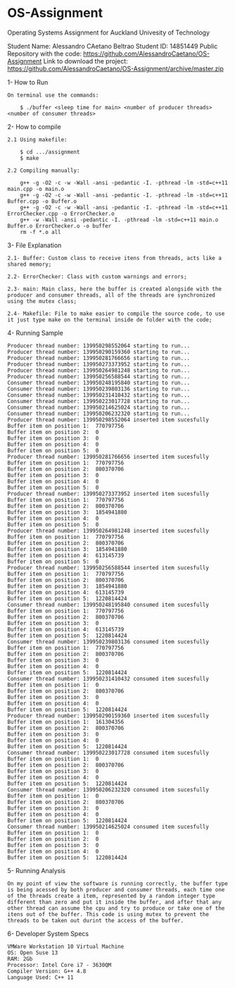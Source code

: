 OS-Assignment
=============

Operating Systems Assignment for Auckland Univesity of Technology

Student Name: Alessandro CAetano Beltrao
Student ID: 14851449
Public Repository with the code: https://github.com/AlessandroCaetano/OS-Assignment
Link to download the project: https://github.com/AlessandroCaetano/OS-Assignment/archive/master.zip


1- How to Run

	On terminal use the commands:

		$ ./buffer <sleep time for main> <number of producer threads> <number of consumer threads>

2- How to compile

	2.1 Using makefile:

		$ cd .../assignment
		$ make

	2.2 Compiling manually:

		g++ -g -O2 -c -w -Wall -ansi -pedantic -I. -pthread -lm -std=c++11 main.cpp -o main.o
		g++ -g -O2 -c -w -Wall -ansi -pedantic -I. -pthread -lm -std=c++11 Buffer.cpp -o Buffer.o
		g++ -g -O2 -c -w -Wall -ansi -pedantic -I. -pthread -lm -std=c++11 ErrorChecker.cpp -o ErrorChecker.o
		g++ -w -Wall -ansi -pedantic -I. -pthread -lm -std=c++11 main.o Buffer.o ErrorChecker.o -o buffer
		rm -f *.o all

3- File Explanation

	2.1- Buffer: Custom class to receive itens from threads, acts like a shared memory;

	2.2- ErrorChecker: Class with custom warnings and errors;

	2.3- main: Main class, here the buffer is created alongside with the producer and consumer threads, all of the threads are synchronized using the mutex class;

	2.4- Makefile: File to make easier to compile the source code, to use it just type make on the terminal inside de folder with the code;


4- Running Sample

	Producer thread number: 139950298552064 starting to run...
	Producer thread number: 139950290159360 starting to run...
	Producer thread number: 139950281766656 starting to run...
	Producer thread number: 139950273373952 starting to run...
	Producer thread number: 139950264981248 starting to run...
	Producer thread number: 139950256588544 starting to run...
	Consumer thread number: 139950248195840 starting to run...
	Consumer thread number: 139950239803136 starting to run...
	Consumer thread number: 139950231410432 starting to run...
	Consumer thread number: 139950223017728 starting to run...
	Consumer thread number: 139950214625024 starting to run...
	Consumer thread number: 139950206232320 starting to run...
	Producer thread number: 139950298552064 inserted item sucesfully
	Buffer item on position 1:  770797756
	Buffer item on position 2:  0
	Buffer item on position 3:  0
	Buffer item on position 4:  0
	Buffer item on position 5:  0
	Producer thread number: 139950281766656 inserted item sucesfully
	Buffer item on position 1:  770797756
	Buffer item on position 2:  800370706
	Buffer item on position 3:  0
	Buffer item on position 4:  0
	Buffer item on position 5:  0
	Producer thread number: 139950273373952 inserted item sucesfully
	Buffer item on position 1:  770797756
	Buffer item on position 2:  800370706
	Buffer item on position 3:  1854941880
	Buffer item on position 4:  0
	Buffer item on position 5:  0
	Producer thread number: 139950264981248 inserted item sucesfully
	Buffer item on position 1:  770797756
	Buffer item on position 2:  800370706
	Buffer item on position 3:  1854941880
	Buffer item on position 4:  613145739
	Buffer item on position 5:  0
	Producer thread number: 139950256588544 inserted item sucesfully
	Buffer item on position 1:  770797756
	Buffer item on position 2:  800370706
	Buffer item on position 3:  1854941880
	Buffer item on position 4:  613145739
	Buffer item on position 5:  1220814424
	Consumer thread number: 139950248195840 consumed item sucesfully
	Buffer item on position 1:  770797756
	Buffer item on position 2:  800370706
	Buffer item on position 3:  0
	Buffer item on position 4:  613145739
	Buffer item on position 5:  1220814424
	Consumer thread number: 139950239803136 consumed item sucesfully
	Buffer item on position 1:  770797756
	Buffer item on position 2:  800370706
	Buffer item on position 3:  0
	Buffer item on position 4:  0
	Buffer item on position 5:  1220814424
	Consumer thread number: 139950231410432 consumed item sucesfully
	Buffer item on position 1:  0
	Buffer item on position 2:  800370706
	Buffer item on position 3:  0
	Buffer item on position 4:  0
	Buffer item on position 5:  1220814424
	Producer thread number: 139950290159360 inserted item sucesfully
	Buffer item on position 1:  161304356
	Buffer item on position 2:  800370706
	Buffer item on position 3:  0
	Buffer item on position 4:  0
	Buffer item on position 5:  1220814424
	Consumer thread number: 139950223017728 consumed item sucesfully
	Buffer item on position 1:  0
	Buffer item on position 2:  800370706
	Buffer item on position 3:  0
	Buffer item on position 4:  0
	Buffer item on position 5:  1220814424
	Consumer thread number: 139950206232320 consumed item sucesfully
	Buffer item on position 1:  0
	Buffer item on position 2:  800370706
	Buffer item on position 3:  0
	Buffer item on position 4:  0
	Buffer item on position 5:  1220814424
	Consumer thread number: 139950214625024 consumed item sucesfully
	Buffer item on position 1:  0
	Buffer item on position 2:  0
	Buffer item on position 3:  0
	Buffer item on position 4:  0
	Buffer item on position 5:  1220814424


5- Running Analysis

	On my point of view the software is running correctly, the buffer type is being acessed by both producer and consumer threads, each time one of the threads create a item, represented by a random integer type different than zero and put it inside the buffer, and after that any other thread can assume the cpu and try to produce or take one of the itens out of the buffer. This code is using mutex to prevent the threads to be taken out durint the access of the buffer.

6- Developer System Specs

	VMWare Workstation 10 Virtual Machine
	OS: Open Suse 13
	RAM: 2Gb
	Processor: Intel Core i7 - 3630QM
	Compiler Version: G++ 4.8
	Language Used: C++ 11
